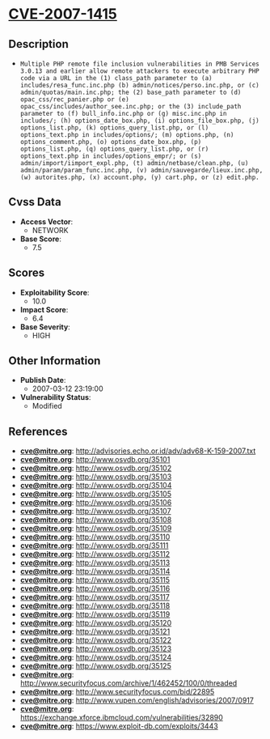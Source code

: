 
# [CVE-2007-1415](http://advisories.echo.or.id/adv/adv68-K-159-2007.txt)

## Description

- `Multiple PHP remote file inclusion vulnerabilities in PMB Services 3.0.13 and earlier allow remote attackers to execute arbitrary PHP code via a URL in the (1) class_path parameter to (a) includes/resa_func.inc.php (b) admin/notices/perso.inc.php, or (c) admin/quotas/main.inc.php; the (2) base_path parameter to (d) opac_css/rec_panier.php or (e) opac_css/includes/author_see.inc.php; or the (3) include_path parameter to (f) bull_info.inc.php or (g) misc.inc.php in includes/; (h) options_date_box.php, (i) options_file_box.php, (j) options_list.php, (k) options_query_list.php, or (l) options_text.php in includes/options/; (m) options.php, (n) options_comment.php, (o) options_date_box.php, (p) options_list.php, (q) options_query_list.php, or (r) options_text.php in includes/options_empr/; or (s) admin/import/iimport_expl.php, (t) admin/netbase/clean.php, (u) admin/param/param_func.inc.php, (v) admin/sauvegarde/lieux.inc.php, (w) autorites.php, (x) account.php, (y) cart.php, or (z) edit.php.`

## Cvss Data

- **Access Vector**:
  - NETWORK
- **Base Score**:
  - 7.5

## Scores

- **Exploitability Score**:
  - 10.0
- **Impact Score**:
  - 6.4
- **Base Severity**:
  - HIGH

## Other Information

- **Publish Date**:
  - 2007-03-12 23:19:00
- **Vulnerability Status**:
  - Modified

## References

- **cve@mitre.org**: http://advisories.echo.or.id/adv/adv68-K-159-2007.txt
- **cve@mitre.org**: http://www.osvdb.org/35101
- **cve@mitre.org**: http://www.osvdb.org/35102
- **cve@mitre.org**: http://www.osvdb.org/35103
- **cve@mitre.org**: http://www.osvdb.org/35104
- **cve@mitre.org**: http://www.osvdb.org/35105
- **cve@mitre.org**: http://www.osvdb.org/35106
- **cve@mitre.org**: http://www.osvdb.org/35107
- **cve@mitre.org**: http://www.osvdb.org/35108
- **cve@mitre.org**: http://www.osvdb.org/35109
- **cve@mitre.org**: http://www.osvdb.org/35110
- **cve@mitre.org**: http://www.osvdb.org/35111
- **cve@mitre.org**: http://www.osvdb.org/35112
- **cve@mitre.org**: http://www.osvdb.org/35113
- **cve@mitre.org**: http://www.osvdb.org/35114
- **cve@mitre.org**: http://www.osvdb.org/35115
- **cve@mitre.org**: http://www.osvdb.org/35116
- **cve@mitre.org**: http://www.osvdb.org/35117
- **cve@mitre.org**: http://www.osvdb.org/35118
- **cve@mitre.org**: http://www.osvdb.org/35119
- **cve@mitre.org**: http://www.osvdb.org/35120
- **cve@mitre.org**: http://www.osvdb.org/35121
- **cve@mitre.org**: http://www.osvdb.org/35122
- **cve@mitre.org**: http://www.osvdb.org/35123
- **cve@mitre.org**: http://www.osvdb.org/35124
- **cve@mitre.org**: http://www.osvdb.org/35125
- **cve@mitre.org**: http://www.securityfocus.com/archive/1/462452/100/0/threaded
- **cve@mitre.org**: http://www.securityfocus.com/bid/22895
- **cve@mitre.org**: http://www.vupen.com/english/advisories/2007/0917
- **cve@mitre.org**: https://exchange.xforce.ibmcloud.com/vulnerabilities/32890
- **cve@mitre.org**: https://www.exploit-db.com/exploits/3443
